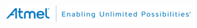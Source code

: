 ![](https://github.com/AtmelUniversityFrance/atmel-avr-xmini-boardmanagermodule/blob/master/extras/wiki_images/wiki_footer.png)